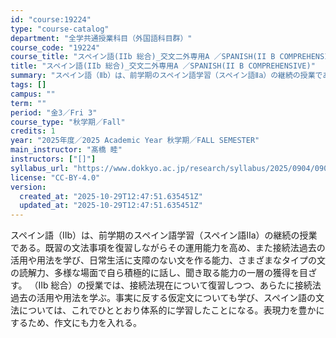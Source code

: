 ```yaml
---
id: "course:19224"
type: "course-catalog"
department: "全学共通授業科目（外国語科目群）"
course_code: "19224"
course_title: "スペイン語(IIb 総合)_交文二外専用A ／SPANISH(II B COMPREHENSIVE)"
title: "スペイン語(IIb 総合)_交文二外専用A ／SPANISH(II B COMPREHENSIVE)"
summary: "スペイン語（Ⅱb）は、前学期のスペイン語学習（スペイン語Ⅱa）の継続の授業である。既習の文法事項を復習しながらその運用能力を高め、また接続法過去の活用や用法を学び、日常生活に支障のない文を作る能力、さまざまなタイプの文の読解力、多様な場面で…"
tags: []
campus: ""
term: ""
period: "金3／Fri 3"
course_type: "秋学期／Fall"
credits: 1
year: "2025年度／2025 Academic Year 秋学期／FALL SEMESTER"
main_instructor: "髙橋 睦"
instructors: ["[]"]
syllabus_url: "https://www.dokkyo.ac.jp/research/syllabus/2025/0904/0904_19224_ja_JP.html"
license: "CC-BY-4.0"
version:
  created_at: "2025-10-29T12:47:51.635451Z"
  updated_at: "2025-10-29T12:47:51.635451Z"
---
```

スペイン語（Ⅱb）は、前学期のスペイン語学習（スペイン語Ⅱa）の継続の授業である。既習の文法事項を復習しながらその運用能力を高め、また接続法過去の活用や用法を学び、日常生活に支障のない文を作る能力、さまざまなタイプの文の読解力、多様な場面で自ら積極的に話し、聞き取る能力の一層の獲得を目ざす。 （Ⅱb 総合）の授業では、接続法現在について復習しつつ、あらたに接続法過去の活用や用法を学ぶ。事実に反する仮定文についても学び、スペイン語の文法については、これでひととおり体系的に学習したことになる。表現力を豊かにするため、作文にも力を入れる。
